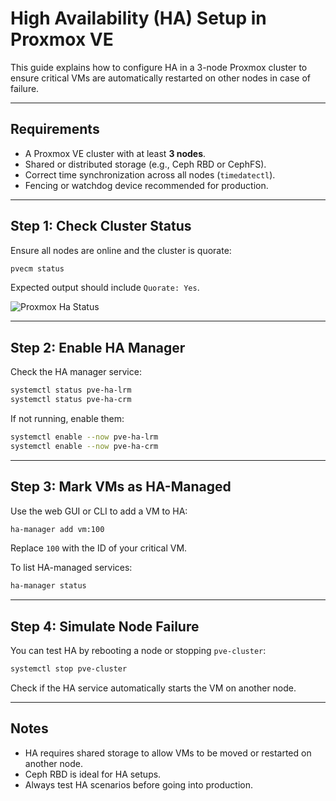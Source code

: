# High Availability (HA) Setup in Proxmox VE

This guide explains how to configure HA in a 3-node Proxmox cluster to ensure critical VMs are automatically restarted on other nodes in case of failure.

---

## Requirements

- A Proxmox VE cluster with at least **3 nodes**.
- Shared or distributed storage (e.g., Ceph RBD or CephFS).
- Correct time synchronization across all nodes (`timedatectl`).
- Fencing or watchdog device recommended for production.

---

## Step 1: Check Cluster Status

Ensure all nodes are online and the cluster is quorate:

```bash
pvecm status
```

Expected output should include `Quorate: Yes`.

![Proxmox Ha Status](//proxmox/8.4.1/bare-metal/assets/screenshots/proxmox-ha-status.png)

---

## Step 2: Enable HA Manager

Check the HA manager service:

```bash
systemctl status pve-ha-lrm
systemctl status pve-ha-crm
```

If not running, enable them:

```bash
systemctl enable --now pve-ha-lrm
systemctl enable --now pve-ha-crm
```

---

## Step 3: Mark VMs as HA-Managed

Use the web GUI or CLI to add a VM to HA:

```bash
ha-manager add vm:100
```

Replace `100` with the ID of your critical VM.

To list HA-managed services:

```bash
ha-manager status
```

---

## Step 4: Simulate Node Failure

You can test HA by rebooting a node or stopping `pve-cluster`:

```bash
systemctl stop pve-cluster
```

Check if the HA service automatically starts the VM on another node.

---

## Notes

- HA requires shared storage to allow VMs to be moved or restarted on another node.
- Ceph RBD is ideal for HA setups.
- Always test HA scenarios before going into production.



